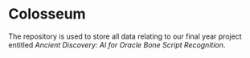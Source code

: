 # Colosseum

The repository is used to store all data relating to our final year project entitled *Ancient Discovery: AI for Oracle Bone Script Recognition*.